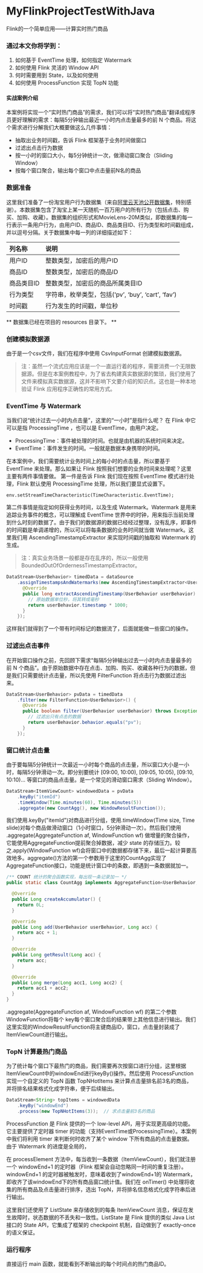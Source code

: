 # MyFlinkProjectTestWithJava
Flink的一个简单应用——计算实时热门商品
### 通过本文你将学到：
   1. 如何基于 EventTime 处理，如何指定 Watermark
   2. 如何使用 Flink 灵活的 Window API
   3. 何时需要用到 State，以及如何使用
   4. 如何使用 ProcessFunction 实现 TopN 功能
   
#### 实战案例介绍
本案例将实现一个“实时热门商品”的需求，我们可以将“实时热门商品”翻译成程序员更好理解的需求：每隔5分钟输出最近一小时内点击量最多的前 N 个商品。将这个需求进行分解我们大概要做这么几件事情：
   * 抽取出业务时间戳，告诉 Flink 框架基于业务时间做窗口
   * 过滤出点击行为数据
   * 按一小时的窗口大小，每5分钟统计一次，做滑动窗口聚合（Sliding Window）
   * 按每个窗口聚合，输出每个窗口中点击量前N名的商品
### 数据准备
这里我们准备了一份淘宝用户行为数据集（来自[阿里云天池公开数据集](https://tianchi.aliyun.com/dataset/)，特别感谢）。本数据集包含了淘宝上某一天随机一百万用户的所有行为（包括点击、购买、加购、收藏）。数据集的组织形式和MovieLens-20M类似，即数据集的每一行表示一条用户行为，由用户ID、商品ID、商品类目ID、行为类型和时间戳组成，并以逗号分隔。关于数据集中每一列的详细描述如下：

列名称|说明
:--|:--
用户ID|整数类型，加密后的用户ID
商品ID|整数类型，加密后的商品ID
商品类目ID|整数类型，加密后的商品所属类目ID
行为类型|字符串，枚举类型，包括(‘pv’, ‘buy’, ‘cart’, ‘fav’)
时间戳|行为发生的时间戳，单位秒
** 数据集已经在项目的 resources 目录下。 **
### 创建模拟数据源
由于是一个csv文件，我们在程序中使用 CsvInputFormat 创建模拟数据源。
> 注：虽然一个流式应用应该是一个一直运行着的程序，需要消费一个无限数据源。但是在本案例教程中，为了省去构建真实数据源的繁琐，我们使用了文件来模拟真实数据源，这并不影响下文要介绍的知识点。这也是一种本地验证 Flink 应用程序正确性的常用方式。

### EventTime 与 Watermark
当我们说“统计过去一小时内点击量”，这里的“一小时”是指什么呢？ 在 Flink 中它可以是指 ProcessingTime ，也可以是 EventTime，由用户决定。
   * ProcessingTime：事件被处理的时间。也就是由机器的系统时间来决定。
   * EventTime：事件发生的时间。一般就是数据本身携带的时间。
   
在本案例中，我们需要统计业务时间上的每小时的点击量，所以要基于 EventTime 来处理。那么如果让 Flink 按照我们想要的业务时间来处理呢？这里主要有两件事情要做。
第一件是告诉 Flink 我们现在按照 EventTime 模式进行处理，Flink 默认使用 ProcessingTime 处理，所以我们要显式设置下。

` env.setStreamTimeCharacteristic(TimeCharacteristic.EventTime); `

第二件事情是指定如何获得业务时间，以及生成 Watermark。Watermark 是用来追踪业务事件的概念，可以理解成 EventTime 世界中的时钟，用来指示当前处理到什么时刻的数据了。由于我们的数据源的数据已经经过整理，没有乱序，即事件的时间戳是单调递增的，所以可以将每条数据的业务时间就当做 Watermark。这里我们用  AscendingTimestampExtractor 来实现时间戳的抽取和 Watermark 的生成。
> 注：真实业务场景一般都是存在乱序的，所以一般使用 BoundedOutOfOrdernessTimestampExtractor。
``` java
DataStream<UserBehavior> timedData = dataSource
    .assignTimestampsAndWatermarks(new AscendingTimestampExtractor<UserBehavior>() {
      @Override
      public long extractAscendingTimestamp(UserBehavior userBehavior) {
        // 原始数据单位秒，将其转成毫秒
        return userBehavior.timestamp * 1000;
      }
    });
 ```
这样我们就得到了一个带有时间标记的数据流了，后面就能做一些窗口的操作。
### 过滤出点击事件
在开始窗口操作之前，先回顾下需求“每隔5分钟输出过去一小时内点击量最多的前 N 个商品”。由于原始数据中存在点击、加购、购买、收藏各种行为的数据，但是我们只需要统计点击量，所以先使用 FilterFunction 将点击行为数据过滤出来。
```java
DataStream<UserBehavior> pvData = timedData
    .filter(new FilterFunction<UserBehavior>() {
      @Override
      public boolean filter(UserBehavior userBehavior) throws Exception {
        // 过滤出只有点击的数据
        return userBehavior.behavior.equals("pv");
      }
    });
 ```
 ### 窗口统计点击量
由于要每隔5分钟统计一次最近一小时每个商品的点击量，所以窗口大小是一小时，每隔5分钟滑动一次。即分别要统计 \[09:00, 10:00), \[09:05, 10:05), \[09:10, 10:10)… 等窗口的商品点击量。是一个常见的滑动窗口需求（Sliding Window）。
```java
DataStream<ItemViewCount> windowedData = pvData
    .keyBy("itemId")
    .timeWindow(Time.minutes(60), Time.minutes(5))
    .aggregate(new CountAgg(), new WindowResultFunction());
```
我们使用.keyBy("itemId")对商品进行分组，使用.timeWindow(Time size, Time slide)对每个商品做滑动窗口（1小时窗口，5分钟滑动一次）。然后我们使用 .aggregate(AggregateFunction af, WindowFunction wf) 做增量的聚合操作，它能使用AggregateFunction提前聚合掉数据，减少 state 的存储压力。较之.apply(WindowFunction wf)会将窗口中的数据都存储下来，最后一起计算要高效地多。aggregate()方法的第一个参数用于这里的CountAgg实现了AggregateFunction接口，功能是统计窗口中的条数，即遇到一条数据就加一。
```java
/** COUNT 统计的聚合函数实现，每出现一条记录加一 */
public static class CountAgg implements AggregateFunction<UserBehavior, Long, Long> {

  @Override
  public Long createAccumulator() {
    return 0L;
  }

  @Override
  public Long add(UserBehavior userBehavior, Long acc) {
    return acc + 1;
  }

  @Override
  public Long getResult(Long acc) {
    return acc;
  }

  @Override
  public Long merge(Long acc1, Long acc2) {
    return acc1 + acc2;
  }
}
```
.aggregate(AggregateFunction af, WindowFunction wf) 的第二个参数WindowFunction将每个 key每个窗口聚合后的结果带上其他信息进行输出。我们这里实现的WindowResultFunction将主键商品ID，窗口，点击量封装成了ItemViewCount进行输出。
### TopN 计算最热门商品
为了统计每个窗口下最热门的商品，我们需要再次按窗口进行分组，这里根据ItemViewCount中的windowEnd进行keyBy()操作。然后使用 ProcessFunction 实现一个自定义的 TopN 函数 TopNHotItems 来计算点击量排名前3名的商品，并将排名结果格式化成字符串，便于后续输出。
```java
DataStream<String> topItems = windowedData
    .keyBy("windowEnd")
    .process(new TopNHotItems(3));  // 求点击量前3名的商品
 ```
 ProcessFunction 是 Flink 提供的一个 low-level API，用于实现更高级的功能。它主要提供了定时器 timer 的功能（支持EventTime或ProcessingTime）。本案例中我们将利用 timer 来判断何时收齐了某个 window 下所有商品的点击量数据。由于 Watermark 的进度是全局的，

在 processElement 方法中，每当收到一条数据（ItemViewCount），我们就注册一个 windowEnd+1 的定时器（Flink 框架会自动忽略同一时间的重复注册）。windowEnd+1 的定时器被触发时，意味着收到了windowEnd+1的 Watermark，即收齐了该windowEnd下的所有商品窗口统计值。我们在 onTimer() 中处理将收集的所有商品及点击量进行排序，选出 TopN，并将排名信息格式化成字符串后进行输出。

这里我们还使用了 ListState<ItemViewCount> 来存储收到的每条 ItemViewCount 消息，保证在发生故障时，状态数据的不丢失和一致性。ListState 是 Flink 提供的类似 Java List 接口的 State API，它集成了框架的 checkpoint 机制，自动做到了 exactly-once 的语义保证。
   
### 运行程序
直接运行 main 函数，就能看到不断输出的每个时间点的热门商品ID。
[](https://img.alicdn.com/tfs/TB1o_fIn3TqK1RjSZPhXXXfOFXa-1534-1270.png)

